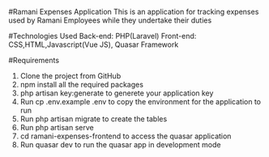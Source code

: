 #Ramani Expenses Application
This is an application for tracking expenses used by Ramani Employees while they undertake their duties

#Technologies Used
Back-end: PHP(Laravel)
Front-end: CSS,HTML,Javascript(Vue JS), Quasar Framework

#Requirements
1. Clone the project from GitHub
2. npm install all the required packages
3. php artisan key:generate to generete your application key
4. Run cp .env.example .env to copy the environment for the application to run
5. Run php artisan migrate to create the tables
6. Run php artisan serve
7. cd ramani-expenses-frontend to access the quasar application
8. Run quasar dev to run the quasar app in development mode